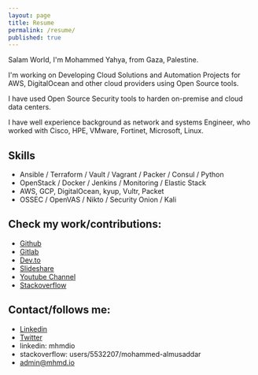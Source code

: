 ```yaml
---
layout: page
title: Resume
permalink: /resume/
published: true
---
```


Salam World, I'm Mohammed Yahya, from Gaza, Palestine.

I'm working on Developing Cloud Solutions and Automation Projects for AWS, DigitalOcean and other cloud providers using Open Source tools.

I have used Open Source Security tools to harden on-premise and cloud data centers.

I have well experience background as network and systems Engineer, who worked with Cisco, HPE, VMware, Fortinet, Microsoft, Linux. 

## Skills

- Ansible / Terraform / Vault / Vagrant / Packer / Consul / Python
- OpenStack / Docker / Jenkins / Monitoring / Elastic Stack
- AWS, GCP, DigitalOcean, kyup, Vultr, Packet
- OSSEC / OpenVAS / Nikto / Security Onion / Kali

## Check my work/contributions:
- [Github](github.com/mhmdio)
- [Gitlab](gitlab.com/mhmdio)
- [Dev.to](https://dev.to/mhmdio)
- [Slideshare](slideshare.net/MohammedAlmusaddar)
- [Youtube Channel](youtube.com/channel/UCbwcohrMkjVdG2dxHPHfElw)
- [Stackoverflow](https://stackoverflow.com/users/5532207/mohammed-almusaddar)

## Contact/follows me:

- [Linkedin](https://www.linkedin.com/in/mhmdio/)
- [Twitter](twitter.com/mhmd_io)
- linkedin: mhmdio
- stackoverflow: users/5532207/mohammed-almusaddar
- [admin@mhmd.io](mailto:admin@mhmd.io)